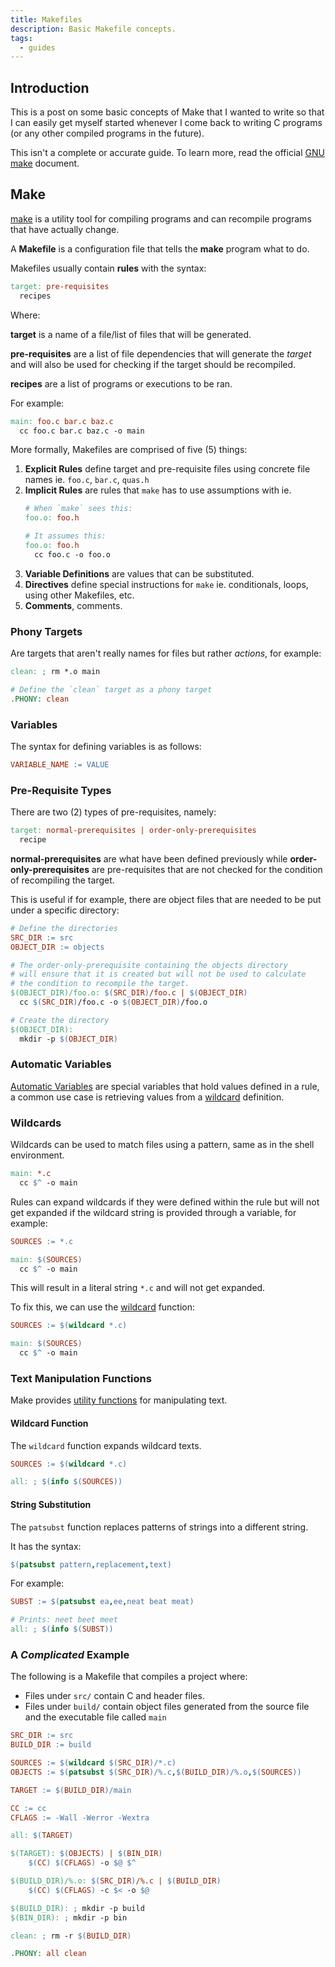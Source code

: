 ```yaml
---
title: Makefiles
description: Basic Makefile concepts.
tags:
  - guides
---
```


## Introduction

This is a post on some basic concepts of Make that I wanted to write 
so that I can easily get myself started whenever I come back to writing 
C programs (or any other compiled programs in the future).

This isn't a complete or accurate guide. To learn more, read the official 
[GNU make](https://www.gnu.org/software/make/manual/html_node/index.html) document.

## Make

[make](https://www.gnu.org/software/make/) is a utility tool for compiling programs and can recompile programs 
that have actually change.

A **Makefile** is a configuration file that tells the **make** program what to do.

Makefiles usually contain **rules** with the syntax:

```makefile
target: pre-requisites
  recipes
```

Where:

**target** is a name of a file/list of files that will be generated.

**pre-requisites** are a list of file dependencies that will generate 
the *target* and will also be used for checking if the target should 
be recompiled.

**recipes** are a list of programs or executions to be ran.

For example:

```makefile
main: foo.c bar.c baz.c
  cc foo.c bar.c baz.c -o main
```

More formally, Makefiles are comprised of five (5) things:

1. **Explicit Rules** define target and pre-requisite files using
   concrete file names ie. `foo.c`, `bar.c`, `quas.h`
2. **Implicit Rules** are rules that `make` has to use assumptions with ie. 
   ```makefile
   # When `make` sees this:
   foo.o: foo.h
   
   # It assumes this:
   foo.o: foo.h
     cc foo.c -o foo.o
   ```
3. **Variable Definitions** are values that can be substituted. 
4. **Directives** define special instructions for `make` ie. conditionals, 
   loops, using other Makefiles, etc.
5. **Comments**, comments.

### Phony Targets

Are targets that aren't really names for files but rather *actions*, for example:

```makefile
clean: ; rm *.o main

# Define the `clean` target as a phony target
.PHONY: clean
```

### Variables

The syntax for defining variables is as follows:

```makefile
VARIABLE_NAME := VALUE
```

### Pre-Requisite Types

There are two (2) types of pre-requisites, namely:

```makefile
target: normal-prerequisites | order-only-prerequisites
  recipe
```

**normal-prerequisites** are what have been defined previously while 
**order-only-prerequisites** are pre-requisites that are not checked 
for the condition of recompiling the target.

This is useful if for example, there are object files that are 
needed to be put under a specific directory:

```makefile
# Define the directories
SRC_DIR := src
OBJECT_DIR := objects

# The order-only-prerequisite containing the objects directory 
# will ensure that it is created but will not be used to calculate 
# the condition to recompile the target.
$(OBJECT_DIR)/foo.o: $(SRC_DIR)/foo.c | $(OBJECT_DIR)
  cc $(SRC_DIR)/foo.c -o $(OBJECT_DIR)/foo.o

# Create the directory
$(OBJECT_DIR):
  mkdir -p $(OBJECT_DIR)
```

### Automatic Variables

[Automatic Variables](https://www.gnu.org/software/make/manual/html_node/Automatic-Variables.html#Automatic-Variables) are special variables that hold values defined in a 
rule, a common use case is retrieving values from a [wildcard](#wildcards) definition.

### Wildcards

Wildcards can be used to match files using a pattern, same as in the 
shell environment.

```makefile
main: *.c
  cc $^ -o main
```

Rules can expand wildcards if they were defined within the rule but will not 
get expanded if the wildcard string is provided through a variable, for example:

```makefile
SOURCES := *.c

main: $(SOURCES)
  cc $^ -o main
```

This will result in a literal string `*.c` and will not get expanded.

To fix this, we can use the [wildcard](#wildcard-function) function:

```makefile
SOURCES := $(wildcard *.c)

main: $(SOURCES)
  cc $^ -o main
```

### Text Manipulation Functions

Make provides [utility functions](https://www.gnu.org/software/make/manual/html_node/Functions.html#Functions) for manipulating text.

#### Wildcard Function

The `wildcard` function expands wildcard texts.

```makefile
SOURCES := $(wildcard *.c)

all: ; $(info $(SOURCES))
```

#### String Substitution

The `patsubst` function replaces patterns of strings into a 
different string.

It has the syntax:

```makefile
$(patsubst pattern,replacement,text)
```

For example:

```makefile
SUBST := $(patsubst ea,ee,neat beat meat)

# Prints: neet beet meet
all: ; $(info $(SUBST))
```

### A *Complicated* Example

The following is a Makefile that compiles a project where:

- Files under `src/` contain C and header files.
- Files under `build/` contain object files generated from the source 
  file and the executable file called `main`

```makefile
SRC_DIR := src
BUILD_DIR := build

SOURCES := $(wildcard $(SRC_DIR)/*.c)
OBJECTS := $(patsubst $(SRC_DIR)/%.c,$(BUILD_DIR)/%.o,$(SOURCES))

TARGET := $(BUILD_DIR)/main

CC := cc
CFLAGS := -Wall -Werror -Wextra

all: $(TARGET)

$(TARGET): $(OBJECTS) | $(BIN_DIR)
	$(CC) $(CFLAGS) -o $@ $^

$(BUILD_DIR)/%.o: $(SRC_DIR)/%.c | $(BUILD_DIR)
	$(CC) $(CFLAGS) -c $< -o $@

$(BUILD_DIR): ; mkdir -p build
$(BIN_DIR): ; mkdir -p bin

clean: ; rm -r $(BUILD_DIR)

.PHONY: all clean
```
